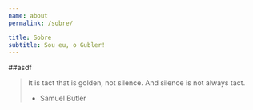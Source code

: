 ```yaml
---
name: about
permalink: /sobre/

title: Sobre
subtitle: Sou eu, o Gubler!
---
```


##asdf

> It is tact that is golden, not silence. And silence is not always tact.
> - Samuel Butler
